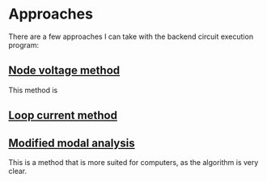 # Approaches

There are a few approaches I can take with the backend circuit execution
program:

## [Node voltage method](https://www.khanacademy.org/science/electrical-engineering/ee-circuit-analysis-topic/ee-dc-circuit-analysis/a/ee-node-voltage-method)

This method is


## [Loop current method](https://www.khanacademy.org/science/electrical-engineering/ee-circuit-analysis-topic/ee-dc-circuit-analysis/a/ee-loop-current-method)



## [Modified modal analysis](https://www.swarthmore.edu/NatSci/echeeve1/Ref/mna/MNA2.html)

This is a method that is more suited for computers, as the algorithm is very clear.
